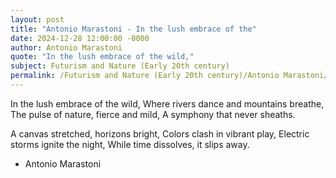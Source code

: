 ```yaml
---
layout: post
title: "Antonio Marastoni - In the lush embrace of the"
date: 2024-12-28 12:00:00 -0000
author: Antonio Marastoni
quote: "In the lush embrace of the wild,"
subject: Futurism and Nature (Early 20th century)
permalink: /Futurism and Nature (Early 20th century)/Antonio Marastoni/Antonio Marastoni - In the lush embrace of the
---
```


In the lush embrace of the wild,
Where rivers dance and mountains breathe,
The pulse of nature, fierce and mild,
A symphony that never sheaths.

A canvas stretched, horizons bright,
Colors clash in vibrant play,
Electric storms ignite the night,
While time dissolves, it slips away.

- Antonio Marastoni
